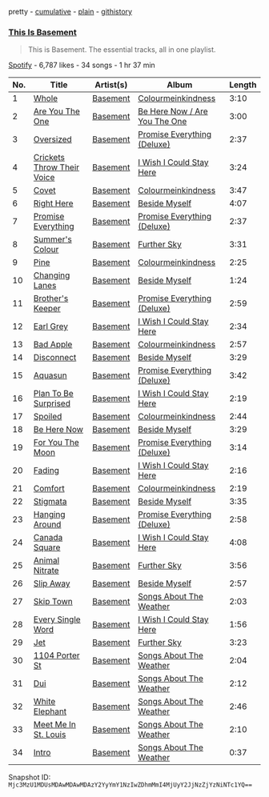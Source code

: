pretty - [cumulative](/playlists/cumulative/37i9dQZF1DZ06evO2ILoHK.md) - [plain](/playlists/plain/37i9dQZF1DZ06evO2ILoHK) - [githistory](https://github.githistory.xyz/mackorone/spotify-playlist-archive/blob/main/playlists/plain/37i9dQZF1DZ06evO2ILoHK)

### [This Is Basement](https://open.spotify.com/playlist/37i9dQZF1DZ06evO2ILoHK)

> This is Basement\. The essential tracks, all in one playlist.

[Spotify](https://open.spotify.com/user/spotify) - 6,787 likes - 34 songs - 1 hr 37 min

| No. | Title | Artist(s) | Album | Length |
|---|---|---|---|---|
| 1 | [Whole](https://open.spotify.com/track/29EPImPtRiMHXONTJGMhip) | [Basement](https://open.spotify.com/artist/4DUQBYAyOTZotSEdKhaf6c) | [Colourmeinkindness](https://open.spotify.com/album/5uRI7KHcBALPpwhAB9RKnb) | 3:10 |
| 2 | [Are You The One](https://open.spotify.com/track/6wxW10ewY9UlXw7IFsD6eu) | [Basement](https://open.spotify.com/artist/4DUQBYAyOTZotSEdKhaf6c) | [Be Here Now / Are You The One](https://open.spotify.com/album/0tIPZqZKwJkr9nX9YU6XXV) | 3:00 |
| 3 | [Oversized](https://open.spotify.com/track/4YM6Ujbv89VpprqasAXcwS) | [Basement](https://open.spotify.com/artist/4DUQBYAyOTZotSEdKhaf6c) | [Promise Everything \(Deluxe\)](https://open.spotify.com/album/2Ic7SVaZu6loRXczS4VfYP) | 2:37 |
| 4 | [Crickets Throw Their Voice](https://open.spotify.com/track/5KiP81agN1O40PXRyikoF7) | [Basement](https://open.spotify.com/artist/4DUQBYAyOTZotSEdKhaf6c) | [I Wish I Could Stay Here](https://open.spotify.com/album/50q9wsn54FNDpVV7S7idOG) | 3:24 |
| 5 | [Covet](https://open.spotify.com/track/1AMADyXgIWayh5vXLZo2qF) | [Basement](https://open.spotify.com/artist/4DUQBYAyOTZotSEdKhaf6c) | [Colourmeinkindness](https://open.spotify.com/album/5uRI7KHcBALPpwhAB9RKnb) | 3:47 |
| 6 | [Right Here](https://open.spotify.com/track/5c8JiWMPVKCpNyLyFJZvpa) | [Basement](https://open.spotify.com/artist/4DUQBYAyOTZotSEdKhaf6c) | [Beside Myself](https://open.spotify.com/album/6GR8EnywUgDFHmqUHO19RO) | 4:07 |
| 7 | [Promise Everything](https://open.spotify.com/track/1KdeXVG6x4MsjbAnjiAzbT) | [Basement](https://open.spotify.com/artist/4DUQBYAyOTZotSEdKhaf6c) | [Promise Everything \(Deluxe\)](https://open.spotify.com/album/2Ic7SVaZu6loRXczS4VfYP) | 2:37 |
| 8 | [Summer's Colour](https://open.spotify.com/track/2hcvWC5XQHYhjH0oGEbsxr) | [Basement](https://open.spotify.com/artist/4DUQBYAyOTZotSEdKhaf6c) | [Further Sky](https://open.spotify.com/album/4CrgB7WMpE0HqqRuLsngbX) | 3:31 |
| 9 | [Pine](https://open.spotify.com/track/4gOruiqFXrOAYwmECxZfw6) | [Basement](https://open.spotify.com/artist/4DUQBYAyOTZotSEdKhaf6c) | [Colourmeinkindness](https://open.spotify.com/album/5uRI7KHcBALPpwhAB9RKnb) | 2:25 |
| 10 | [Changing Lanes](https://open.spotify.com/track/0OLe5X5aibmw8Dg7jcrssZ) | [Basement](https://open.spotify.com/artist/4DUQBYAyOTZotSEdKhaf6c) | [Beside Myself](https://open.spotify.com/album/6GR8EnywUgDFHmqUHO19RO) | 1:24 |
| 11 | [Brother's Keeper](https://open.spotify.com/track/481wkzrQ20aCvtlvhtLLcb) | [Basement](https://open.spotify.com/artist/4DUQBYAyOTZotSEdKhaf6c) | [Promise Everything \(Deluxe\)](https://open.spotify.com/album/2Ic7SVaZu6loRXczS4VfYP) | 2:59 |
| 12 | [Earl Grey](https://open.spotify.com/track/2cQwslOlA0ICGxSLm2Dv54) | [Basement](https://open.spotify.com/artist/4DUQBYAyOTZotSEdKhaf6c) | [I Wish I Could Stay Here](https://open.spotify.com/album/50q9wsn54FNDpVV7S7idOG) | 2:34 |
| 13 | [Bad Apple](https://open.spotify.com/track/0k17MALHbaR6i6879Wasql) | [Basement](https://open.spotify.com/artist/4DUQBYAyOTZotSEdKhaf6c) | [Colourmeinkindness](https://open.spotify.com/album/5uRI7KHcBALPpwhAB9RKnb) | 2:57 |
| 14 | [Disconnect](https://open.spotify.com/track/3SoSPKPaJGPRur4yYEFE33) | [Basement](https://open.spotify.com/artist/4DUQBYAyOTZotSEdKhaf6c) | [Beside Myself](https://open.spotify.com/album/6GR8EnywUgDFHmqUHO19RO) | 3:29 |
| 15 | [Aquasun](https://open.spotify.com/track/0qUdIt9DmD5znk3aghrdy4) | [Basement](https://open.spotify.com/artist/4DUQBYAyOTZotSEdKhaf6c) | [Promise Everything \(Deluxe\)](https://open.spotify.com/album/2Ic7SVaZu6loRXczS4VfYP) | 3:42 |
| 16 | [Plan To Be Surprised](https://open.spotify.com/track/7n7LXkir2vxKrl7SSW4htc) | [Basement](https://open.spotify.com/artist/4DUQBYAyOTZotSEdKhaf6c) | [I Wish I Could Stay Here](https://open.spotify.com/album/50q9wsn54FNDpVV7S7idOG) | 2:19 |
| 17 | [Spoiled](https://open.spotify.com/track/22vIMDxg8BCHsnk474SCH8) | [Basement](https://open.spotify.com/artist/4DUQBYAyOTZotSEdKhaf6c) | [Colourmeinkindness](https://open.spotify.com/album/5uRI7KHcBALPpwhAB9RKnb) | 2:44 |
| 18 | [Be Here Now](https://open.spotify.com/track/0uYPcHgqGXG5jXFHoSaIJM) | [Basement](https://open.spotify.com/artist/4DUQBYAyOTZotSEdKhaf6c) | [Beside Myself](https://open.spotify.com/album/6GR8EnywUgDFHmqUHO19RO) | 3:29 |
| 19 | [For You The Moon](https://open.spotify.com/track/0fCjQx9nAA512CPcH8AXfX) | [Basement](https://open.spotify.com/artist/4DUQBYAyOTZotSEdKhaf6c) | [Promise Everything \(Deluxe\)](https://open.spotify.com/album/2Ic7SVaZu6loRXczS4VfYP) | 3:14 |
| 20 | [Fading](https://open.spotify.com/track/65YBMd52GBPoICHwox2TsG) | [Basement](https://open.spotify.com/artist/4DUQBYAyOTZotSEdKhaf6c) | [I Wish I Could Stay Here](https://open.spotify.com/album/50q9wsn54FNDpVV7S7idOG) | 2:16 |
| 21 | [Comfort](https://open.spotify.com/track/3hMDOqyTB73cXHaTnu9WhL) | [Basement](https://open.spotify.com/artist/4DUQBYAyOTZotSEdKhaf6c) | [Colourmeinkindness](https://open.spotify.com/album/5uRI7KHcBALPpwhAB9RKnb) | 2:19 |
| 22 | [Stigmata](https://open.spotify.com/track/5UiuuUpGbdCXCyqezsncFf) | [Basement](https://open.spotify.com/artist/4DUQBYAyOTZotSEdKhaf6c) | [Beside Myself](https://open.spotify.com/album/6GR8EnywUgDFHmqUHO19RO) | 3:35 |
| 23 | [Hanging Around](https://open.spotify.com/track/5TguI7v9jn9sMCVM8GzfzF) | [Basement](https://open.spotify.com/artist/4DUQBYAyOTZotSEdKhaf6c) | [Promise Everything \(Deluxe\)](https://open.spotify.com/album/2Ic7SVaZu6loRXczS4VfYP) | 2:58 |
| 24 | [Canada Square](https://open.spotify.com/track/3kxwJBSk2hvzMtYnek6aFW) | [Basement](https://open.spotify.com/artist/4DUQBYAyOTZotSEdKhaf6c) | [I Wish I Could Stay Here](https://open.spotify.com/album/50q9wsn54FNDpVV7S7idOG) | 4:08 |
| 25 | [Animal Nitrate](https://open.spotify.com/track/3pRvbv2mAxIWBThGn0QMyl) | [Basement](https://open.spotify.com/artist/4DUQBYAyOTZotSEdKhaf6c) | [Further Sky](https://open.spotify.com/album/4CrgB7WMpE0HqqRuLsngbX) | 3:56 |
| 26 | [Slip Away](https://open.spotify.com/track/4hI8PLtF0C3JBSUG5EsQtv) | [Basement](https://open.spotify.com/artist/4DUQBYAyOTZotSEdKhaf6c) | [Beside Myself](https://open.spotify.com/album/6GR8EnywUgDFHmqUHO19RO) | 2:57 |
| 27 | [Skip Town](https://open.spotify.com/track/1o3Y7eA193VOMIt1CLnERJ) | [Basement](https://open.spotify.com/artist/4DUQBYAyOTZotSEdKhaf6c) | [Songs About The Weather](https://open.spotify.com/album/3Alr3YRWtyH8J315fqb9wT) | 2:03 |
| 28 | [Every Single Word](https://open.spotify.com/track/6EWq4Z999qYzSBiLROh1Ak) | [Basement](https://open.spotify.com/artist/4DUQBYAyOTZotSEdKhaf6c) | [I Wish I Could Stay Here](https://open.spotify.com/album/50q9wsn54FNDpVV7S7idOG) | 1:56 |
| 29 | [Jet](https://open.spotify.com/track/2R540M3XFd7fNVEW7YHDrC) | [Basement](https://open.spotify.com/artist/4DUQBYAyOTZotSEdKhaf6c) | [Further Sky](https://open.spotify.com/album/4CrgB7WMpE0HqqRuLsngbX) | 3:23 |
| 30 | [1104 Porter St](https://open.spotify.com/track/11Cf39LSlZmTUBGLoP8jCx) | [Basement](https://open.spotify.com/artist/4DUQBYAyOTZotSEdKhaf6c) | [Songs About The Weather](https://open.spotify.com/album/3Alr3YRWtyH8J315fqb9wT) | 2:04 |
| 31 | [Dui](https://open.spotify.com/track/4DlIEw0mtIPJjPizMjHP1e) | [Basement](https://open.spotify.com/artist/4DUQBYAyOTZotSEdKhaf6c) | [Songs About The Weather](https://open.spotify.com/album/3Alr3YRWtyH8J315fqb9wT) | 2:12 |
| 32 | [White Elephant](https://open.spotify.com/track/4Oq6yOs0L5Dfa7f3pxkQfq) | [Basement](https://open.spotify.com/artist/4DUQBYAyOTZotSEdKhaf6c) | [Songs About The Weather](https://open.spotify.com/album/3Alr3YRWtyH8J315fqb9wT) | 2:46 |
| 33 | [Meet Me In St\. Louis](https://open.spotify.com/track/40I5U24KYHNKMkRf4jXZ9D) | [Basement](https://open.spotify.com/artist/4DUQBYAyOTZotSEdKhaf6c) | [Songs About The Weather](https://open.spotify.com/album/3Alr3YRWtyH8J315fqb9wT) | 2:10 |
| 34 | [Intro](https://open.spotify.com/track/6HQazh5h0nLMuKR3R6lauX) | [Basement](https://open.spotify.com/artist/4DUQBYAyOTZotSEdKhaf6c) | [Songs About The Weather](https://open.spotify.com/album/3Alr3YRWtyH8J315fqb9wT) | 0:37 |

Snapshot ID: `Mjc3MzU1MDUsMDAwMDAwMDAzY2YyYmY1NzIwZDhmMmI4MjUyY2JjNzZjYzNiNTc1YQ==`
